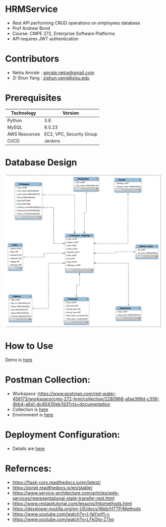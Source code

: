 # HRMService
- Rest API performing CRUD operations on employees database
- Prof Andrew Bond
- Course: CMPE 272, Enterprise Software Platforms
- API requires JWT authentication

# Contributors
- Netra Amrale : [amrale.netra@gmail.com](amrale.netra@gmail.com)
- Zi Shun Yang : [zishun.yang@sjsu.edu](zishun.yang@sjsu.edu)

# Prerequisites
|Technology|Version|
--|--|
|Python|3.8|
|MySQL|8.0.23|
|AWS Resources| EC2, VPC, Security Group|
|CI/CD|Jenkins|

# Database Design
![image](images/databsedesign.PNG)
# How to Use
Demo is [here](https://drive.google.com/file/d/1SggLWufLAdOOjWkrymPyvLBZN6SK3kFS/view?usp=sharing)

# Postman Collection:
- Workspace :https://www.postman.com/red-water-456173/workspace/cmp-272-hrm/collection/2280968-afae399d-c356-4bb4-a6a1-dc40430eb7d3?ctx=documentation
- Collection is [here](PostmanCollections/cmpe272-HRM.postman_collection.json)
- Environment is [here](PostmanCollections/cmpe-272.postman_environment.json)


# Deployment Configuration:
- Details are [here](https://docs.google.com/document/d/1rudOWRCKl515L047nCUdlOZ_eukf_gM3JPL9ATwCunI/edit)

# Refernces:

- https://flask-cors.readthedocs.io/en/latest/
- https://pyjwt.readthedocs.io/en/stable/
- https://www.service-architecture.com/articles/web-services/representational-state-transfer-rest.html
- https://www.restapitutorial.com/lessons/httpmethods.html
- https://developer.mozilla.org/en-US/docs/Web/HTTP/Methods
- https://www.youtube.com/watch?v=I-faYvoYi-c
- https://www.youtube.com/watch?v=LFkGtg-ZTko
